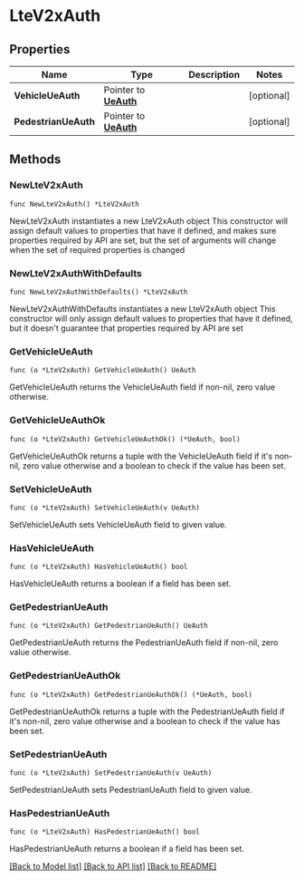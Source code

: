 # LteV2xAuth

## Properties

Name | Type | Description | Notes
------------ | ------------- | ------------- | -------------
**VehicleUeAuth** | Pointer to [**UeAuth**](UeAuth.md) |  | [optional] 
**PedestrianUeAuth** | Pointer to [**UeAuth**](UeAuth.md) |  | [optional] 

## Methods

### NewLteV2xAuth

`func NewLteV2xAuth() *LteV2xAuth`

NewLteV2xAuth instantiates a new LteV2xAuth object
This constructor will assign default values to properties that have it defined,
and makes sure properties required by API are set, but the set of arguments
will change when the set of required properties is changed

### NewLteV2xAuthWithDefaults

`func NewLteV2xAuthWithDefaults() *LteV2xAuth`

NewLteV2xAuthWithDefaults instantiates a new LteV2xAuth object
This constructor will only assign default values to properties that have it defined,
but it doesn't guarantee that properties required by API are set

### GetVehicleUeAuth

`func (o *LteV2xAuth) GetVehicleUeAuth() UeAuth`

GetVehicleUeAuth returns the VehicleUeAuth field if non-nil, zero value otherwise.

### GetVehicleUeAuthOk

`func (o *LteV2xAuth) GetVehicleUeAuthOk() (*UeAuth, bool)`

GetVehicleUeAuthOk returns a tuple with the VehicleUeAuth field if it's non-nil, zero value otherwise
and a boolean to check if the value has been set.

### SetVehicleUeAuth

`func (o *LteV2xAuth) SetVehicleUeAuth(v UeAuth)`

SetVehicleUeAuth sets VehicleUeAuth field to given value.

### HasVehicleUeAuth

`func (o *LteV2xAuth) HasVehicleUeAuth() bool`

HasVehicleUeAuth returns a boolean if a field has been set.

### GetPedestrianUeAuth

`func (o *LteV2xAuth) GetPedestrianUeAuth() UeAuth`

GetPedestrianUeAuth returns the PedestrianUeAuth field if non-nil, zero value otherwise.

### GetPedestrianUeAuthOk

`func (o *LteV2xAuth) GetPedestrianUeAuthOk() (*UeAuth, bool)`

GetPedestrianUeAuthOk returns a tuple with the PedestrianUeAuth field if it's non-nil, zero value otherwise
and a boolean to check if the value has been set.

### SetPedestrianUeAuth

`func (o *LteV2xAuth) SetPedestrianUeAuth(v UeAuth)`

SetPedestrianUeAuth sets PedestrianUeAuth field to given value.

### HasPedestrianUeAuth

`func (o *LteV2xAuth) HasPedestrianUeAuth() bool`

HasPedestrianUeAuth returns a boolean if a field has been set.


[[Back to Model list]](../README.md#documentation-for-models) [[Back to API list]](../README.md#documentation-for-api-endpoints) [[Back to README]](../README.md)


